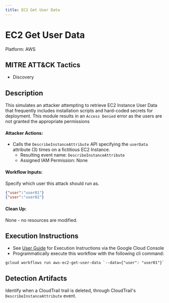 ```yaml
---
title: EC2 Get User Data
---
```


# EC2 Get User Data


Platform: AWS

## MITRE ATT&CK Tactics


- Discovery

## Description


 This simulates an attacker attempting to retrieve EC2 Instance User Data that frequently includes installation scripts and hard-coded secrets for deployment. This module results in an `Access Denied` error as the users are not granted the appropriate permissions

#### Attacker Actions: 

- Calls the `DescribeInstanceAttribute` API specifying the `userData` attribute (3) times on a fictitious EC2 Instance.
  - Resulting event name: `DescribeInstanceAttribute`
  - Assigned IAM Permission: None

#### Workflow Inputs: 
Specify which user this attack should run as.   
```json
{"user":"user01"}
{"user":"user02"}
```
#### Clean Up: 

None - no resources are modified.


## Execution Instructions

- See [User Guide](../../user-guide/execution-user-permissions.md) for Execution Instructions via the Google Cloud Console
- Programmatically execute this workflow with the following cli command:

```
gcloud workflows run aws-ec2-get-user-data `--data={"user": "user01"}` 
```


## Detection Artifacts


Identify when a CloudTrail trail is deleted, through CloudTrail's <code>DescribeInstanceAttribute</code> event.


